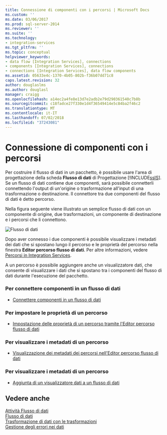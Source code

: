 ```yaml
---
title: Connessione di componenti con i percorsi | Microsoft Docs
ms.custom: ''
ms.date: 03/06/2017
ms.prod: sql-server-2014
ms.reviewer: ''
ms.suite: ''
ms.technology:
- integration-services
ms.tgt_pltfrm: ''
ms.topic: conceptual
helpviewer_keywords:
- data flow [Integration Services], connections
- components [Integration Services], connections
- connections [Integration Services], data flow components
ms.assetid: 05633e4c-1370-4b05-802b-f36b07dd71c8
caps.latest.revision: 32
author: douglaslms
ms.author: douglasl
manager: craigg
ms.openlocfilehash: a14ec2a4fe8e13d7e2adb2e79d290361540c7b8b
ms.sourcegitcommit: c18fadce27f330e1d4f36549414e5c84ba2f46c2
ms.translationtype: MT
ms.contentlocale: it-IT
ms.lasthandoff: 07/02/2018
ms.locfileid: "37243081"
---
```

# <a name="connect-components-with-paths"></a>Connessione di componenti con i percorsi
  Per costruire il flusso di dati in un pacchetto, è possibile usare l'area di progettazione della scheda **Flusso di dati** di Progettazione [!INCLUDE[ssIS](../includes/ssis-md.md)]. Se un flusso di dati contiene due componenti, sarà possibile connetterli connettendo l'output di un'origine o trasformazione all'input di una trasformazione o destinazione. Il connettore tra due componenti del flusso di dati è detto percorso.  
  
 Nella figura seguente viene illustrato un semplice flusso di dati con un componente di origine, due trasformazioni, un componente di destinazione e i percorsi che li connettono.  
  
 ![Flusso di dati](media/mw-dts-08.gif "flusso di dati")  
  
 Dopo aver connesso i due componenti è possibile visualizzare i metadati dei dati che si spostano lungo il percorso e le proprietà del percorso nella finestra **Editor percorso flusso di dati**. Per altre informazioni, vedere [Percorsi in Integration Services](data-flow/integration-services-paths.md).  
  
 A un percorso è possibile aggiungere anche un visualizzatore dati, che consente di visualizzare i dati che si spostano tra i componenti del flusso di dati durante l'esecuzione del pacchetto.  
  
### <a name="to-connect-components-in-a-data-flow"></a>Per connettere componenti in un flusso di dati  
  
-   [Connettere componenti in un flusso di dati](data-flow/connect-components-in-a-data-flow.md)  
  
### <a name="to-set-path-properties"></a>Per impostare le proprietà di un percorso  
  
-   [Impostazione delle proprietà di un percorso tramite l'Editor percorso flusso di dati](../../2014/integration-services/set-the-properties-of-a-path-by-using-the-data-flow-path-editor.md)  
  
### <a name="to-view-path-metadata"></a>Per visualizzare i metadati di un percorso  
  
-   [Visualizzazione dei metadati dei percorsi nell'Editor percorso flusso di dati](../../2014/integration-services/view-path-metadata-in-the-data-flow-path-editor.md)  
  
### <a name="to-view-path-metadata"></a>Per visualizzare i metadati di un percorso  
  
-   [Aggiunta di un visualizzatore dati a un flusso di dati](../../2014/integration-services/add-a-data-viewer-to-a-data-flow.md)  
  
## <a name="see-also"></a>Vedere anche  
 [Attività Flusso di dati](control-flow/data-flow-task.md)   
 [Flusso di dati](data-flow/data-flow.md)   
 [Trasformazione di dati con le trasformazioni](data-flow/transformations/transform-data-with-transformations.md)   
 [Gestione degli errori nei dati](data-flow/error-handling-in-data.md)  
  
  
